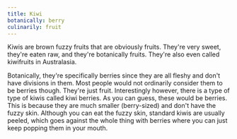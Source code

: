 ```yaml
---
title: Kiwi
botanically: berry
culinarily: fruit
---
```

Kiwis are brown fuzzy fruits that are obviously fruits. They're very sweet, they're eaten raw, and they're botanically fruits. They're also even called kiwifruits in Australasia.

Botanically, they're specifically berries since they are all fleshy and don't have divisions in them. Most people would not ordinarily consider them to be berries though. They're just fruit. Interestingly however, there is a type of type of kiwis called kiwi berries. As you can guess, these would be berries. This is because they are much smaller (berry-sized) and don't have the fuzzy skin. Although you can eat the fuzzy skin, standard kiwis are usually peeled, which goes against the whole thing with berries where you can just keep popping them in your mouth.